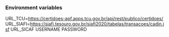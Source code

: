 ### Environment variables

URL_TCU=https://certidoes-apf.apps.tcu.gov.br/api/rest/publico/certidoes/
URL_SIAFI=https://siafi.tesouro.gov.br/siafi2020/tabelas/transacoes/cadin.jsf
URL_SICAF
USERNAME
PASSWORD
